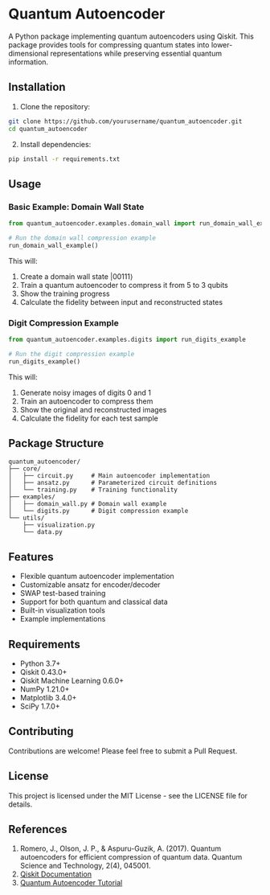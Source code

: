 # Quantum Autoencoder

A Python package implementing quantum autoencoders using Qiskit. This package provides tools for compressing quantum states into lower-dimensional representations while preserving essential quantum information.

## Installation

1. Clone the repository:
```bash
git clone https://github.com/yourusername/quantum_autoencoder.git
cd quantum_autoencoder
```

2. Install dependencies:
```bash
pip install -r requirements.txt
```

## Usage

### Basic Example: Domain Wall State

```python
from quantum_autoencoder.examples.domain_wall import run_domain_wall_example

# Run the domain wall compression example
run_domain_wall_example()
```

This will:
1. Create a domain wall state |00111⟩
2. Train a quantum autoencoder to compress it from 5 to 3 qubits
3. Show the training progress
4. Calculate the fidelity between input and reconstructed states

### Digit Compression Example

```python
from quantum_autoencoder.examples.digits import run_digits_example

# Run the digit compression example
run_digits_example()
```

This will:
1. Generate noisy images of digits 0 and 1
2. Train an autoencoder to compress them
3. Show the original and reconstructed images
4. Calculate the fidelity for each test sample

## Package Structure

```
quantum_autoencoder/
├── core/
│   ├── circuit.py     # Main autoencoder implementation
│   ├── ansatz.py      # Parameterized circuit definitions
│   └── training.py    # Training functionality
├── examples/
│   ├── domain_wall.py # Domain wall example
│   └── digits.py      # Digit compression example
└── utils/
    ├── visualization.py
    └── data.py
```

## Features

- Flexible quantum autoencoder implementation
- Customizable ansatz for encoder/decoder
- SWAP test-based training
- Support for both quantum and classical data
- Built-in visualization tools
- Example implementations

## Requirements

- Python 3.7+
- Qiskit 0.43.0+
- Qiskit Machine Learning 0.6.0+
- NumPy 1.21.0+
- Matplotlib 3.4.0+
- SciPy 1.7.0+

## Contributing

Contributions are welcome! Please feel free to submit a Pull Request.

## License

This project is licensed under the MIT License - see the LICENSE file for details.

## References

1. Romero, J., Olson, J. P., & Aspuru-Guzik, A. (2017). Quantum autoencoders for efficient compression of quantum data. Quantum Science and Technology, 2(4), 045001.
2. [Qiskit Documentation](https://qiskit.org/documentation/)
3. [Quantum Autoencoder Tutorial](https://qiskit.org/documentation/tutorials/) 